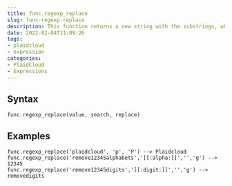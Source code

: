 ```yaml
---
title: func.regexp_replace
slug: func-regexp-replace
description: This function returns a new string with the substrings, which match a regular expression pattern, replaced by a new substring
date: 2022-02-04T11:09:26
tags:
- plaidcloud
- expression
categories:
- PlaidCloud
- Expressions
---
```



## Syntax



```
func.regexp_replace(value, search, replace)
```


## Examples



```
func.regexp_replace('plaidcloud', 'p', 'P') --> Plaidcloud  
func.regexp_replace('remove12345alphabets','[[:alpha:]]','','g') --> 12345  
func.regexp_replace('remove12345digits','[[:digit:]]','','g') --> removedigits  
  

```
